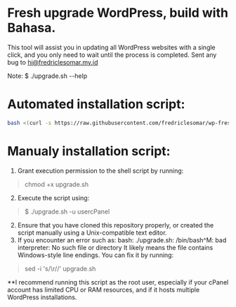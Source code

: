 # Fresh upgrade WordPress, build with Bahasa.
This tool will assist you in updating all WordPress websites with a single click, and you only need to wait until the process is completed. Sent any bug to hi@fredriclesomar.my.id

Note: $ ./upgrade.sh --help

# Automated installation script:
```bash
bash <(curl -s https://raw.githubusercontent.com/fredriclesomar/wp-freshupgrade/refs/heads/master/upgrade.sh) -u usercPanel
```

# Manualy installation script:
1. Grant execution permission to the shell script by running:
> chmod +x upgrade.sh
2. Execute the script using:
> $ ./upgrade.sh -u usercPanel
2. Ensure that you have cloned this repository properly, or created the script manually using a Unix-compatible text editor.
3. If you encounter an error such as:
bash: ./upgrade.sh: /bin/bash^M: bad interpreter: No such file or directory
It likely means the file contains Windows-style line endings. You can fix it by running:
> sed -i 's/\r//' upgrade.sh

**I recommend running this script as the root user, especially if your cPanel account has limited CPU or RAM resources, and if it hosts multiple WordPress installations.

